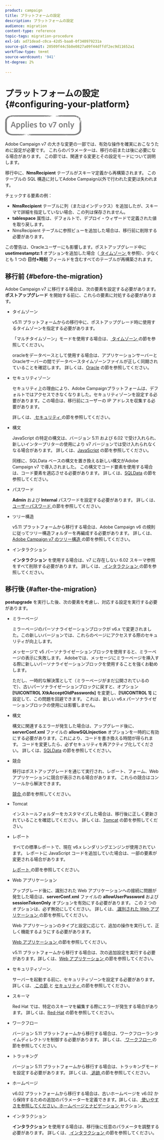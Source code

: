 ```yaml
---
product: campaign
title: プラットフォームの設定
description: プラットフォームの設定
audience: migration
content-type: reference
topic-tags: migration-procedure
exl-id: ad71dead-c0ca-42d5-baa8-0f340979231a
source-git-commit: 20509f44c5b8e0827a09f44dffdf2ec9d11652a1
workflow-type: tm+mt
source-wordcount: '941'
ht-degree: 2%

---
```


# プラットフォームの設定{#configuring-your-platform}

![](../../assets/v7-only.svg)

Adobe Campaign v7 の大きな変更の一部では、有効な操作を確実におこなうために設定が必要です。 これらのパラメーターは、移行の前または後に必要になる場合があります。 この節では、関連する変更とその設定モードについて説明します。

移行中に、**NmsRecipient** テーブルがスキーマ定義から再構築されます。 このテーブルの SQL 構造に対してAdobe Campaign以外で行われた変更は失われます。

チェックする要素の例：

* **NmsRecipient** テーブルに列（またはインデックス）を追加したが、スキーマで詳細を指定していない場合、この列は保存されません。
* **tablespace** 属性は、デフォルトで、デプロイ・ウィザードで定義された値を取り戻します。
* NmsRecipient テーブルに参照ビューを追加した場合は、移行前に削除する必要があります。

この警告は、Oracleユーザーにも影響します。ポストアップグレード中に **usetimestamptz:1** オプションを追加した場合（[ タイムゾーン ](../../migration/using/general-configurations.md#time-zones) を参照）、少なくとも 1 つの **日付+時刻** フィールドを含むすべてのテーブルが再構築されます。

## 移行前 {#before-the-migration}

Adobe Campaign v7 に移行する場合は、次の要素を設定する必要があります。 **ポストアップグレード** を開始する前に、これらの要素に対処する必要があります。

* タイムゾーン

   v5.11 プラットフォームからの移行中に、ポストアップグレード時に使用するタイムゾーンを指定する必要があります。

   「マルチタイムゾーン」モードを使用する場合は、[ タイムゾーン ](../../migration/using/general-configurations.md#time-zones) の節を参照してください。

   oracleをデータベースとして使用する場合は、アプリケーションサーバーとOracleサーバーの間でデータベースタイムゾーンファイルが正しく同期されていることを確認します。 詳しくは、[Oracle](../../migration/using/general-configurations.md#oracle) の節を参照してください。

* セキュリティゾーン

   セキュリティ上の理由により、Adobe Campaignプラットフォームは、デフォルトではアクセスできなくなりました。セキュリティゾーンを設定する必要があります。この場合は、移行前にユーザーの IP アドレスを収集する必要があります。

   詳しくは、[ セキュリティ ](../../migration/using/general-configurations.md#security) の節を参照してください。

* 構文

   JavaScript の特定の構文は、バージョン 5.11 および 6.02 で受け入れられ、新しいインタープリターの使用により v7 バージョンでは受け入れられなくなる場合があります。 詳しくは、[JavaScript](../../migration/using/general-configurations.md#javascript) の節を参照してください。

   同様に、SQLData ベースの構文を置き換える新しい構文がAdobe Campaign v7 で導入されました。 この構文でコード要素を使用する場合は、コード要素を適応させる必要があります。 詳しくは、[SQLData](../../migration/using/general-configurations.md#sqldata) の節を参照してください。

* パスワード

   **Admin** および **Internal** パスワードを設定する必要があります。 詳しくは、[ ユーザーパスワード ](../../migration/using/before-starting-migration.md#user-passwords) の節を参照してください。

* ツリー構造

   v5.11 プラットフォームから移行する場合は、Adobe Campaign v6 の規則に従ってツリー構造フォルダーを再編成する必要があります。 詳しくは、[Adobe Campaign v7 のツリー構造 ](../../migration/using/specific-configurations-in-v5-11.md#campaign-vseven-tree-structure) の節を参照してください。

* インタラクション

   **インタラクション** を使用する場合は、v7 に存在しない 6.02 スキーマ参照をすべて削除する必要があります。 詳しくは、[ インタラクション ](../../migration/using/general-configurations.md#interaction) の節を参照してください。

## 移行後 {#after-the-migration}

**postupgrade** を実行した後、次の要素を考慮し、対応する設定を実行する必要があります。

* ミラーページ

   ミラーページのパーソナライゼーションブロックが v6.x で変更されました。この新しいバージョンでは、これらのページにアクセスする際のセキュリティが向上します。

   メッセージで v5 パーソナライゼーションブロックを使用すると、ミラーページの表示に失敗します。 Adobeでは、メッセージにミラーページを挿入する際に新しいパーソナライゼーションブロックを使用することを強くお勧めします。

   ただし、一時的な解決策として（ミラーページがまだ公開されているので）、古いパーソナライゼーションブロックに戻すと、オプション **[!UICONTROL XtkAcceptOldPasswords]** を変更し、**[!UICONTROL 1]** に設定して、この問題を回避できます。 これは、新しい v6.x パーソナライゼーションブロックの使用には影響しません。

* 構文

   構文に関連するエラーが発生した場合は、アップグレード後に、**serverConf.xml** ファイルの **allowSQLInjection** オプションを一時的に有効にする必要があります。これにより、コードを書き換える時間が得られます。 コードを変更したら、必ずセキュリティを再アクティブ化してください。 詳しくは、[SQLData](../../migration/using/general-configurations.md#sqldata) の節を参照してください。

* 競合

   移行はポストアップグレードを通じて実行され、レポート、フォーム、Web アプリケーションに競合が表示される場合があります。 これらの競合はコンソールから解決できます。

   [ 競合 ](../../migration/using/general-configurations.md#conflicts) の節を参照してください。

* Tomcat

   インストールフォルダーをカスタマイズした場合は、移行後に正しく更新されていることを確認してください。 詳しくは、[Tomcat](../../migration/using/general-configurations.md#tomcat) の節を参照してください。

* レポート

   すべての標準レポートで、現在 v6.x レンダリングエンジンが使用されています。 レポートに JavaScript コードを追加していた場合は、一部の要素が変更される場合があります。

   [ レポート ](../../migration/using/general-configurations.md#reports) の節を参照してください。

* Web アプリケーション

   アップグレード後に、識別された Web アプリケーションへの接続に問題が発生した場合は、**serverConf.xml** ファイルの **allowUserPassword** および **sessionTokenOnly** オプションを有効にする必要があります。 この 2 つのオプションは、必ず無効にしてください。 詳しくは、[ 識別された Web アプリケーション ](../../migration/using/general-configurations.md#identified-web-applications) の節を参照してください。

   Web アプリケーションのタイプと設定に応じて、追加の操作を実行して、正しく機能するようにする必要があります。

   [Web アプリケーション ](../../migration/using/general-configurations.md#web-applications) の節を参照してください。

   v5.11 プラットフォームから移行する場合は、次の追加設定を実行する必要があります。詳しくは、[Web アプリケーション ](../../migration/using/specific-configurations-in-v5-11.md#web-applications) の節を参照してください。

* セキュリティゾーン.

   サーバーを起動する前に、セキュリティゾーンを設定する必要があります。 詳しくは、[ この節 ](../../installation/using/security-zones.md) と [ セキュリティ ](../../migration/using/general-configurations.md#security) の節を参照してください。

* スキーマ

   Red Hat では、特定のスキーマを編集する際にエラーが発生する場合があります。 詳しくは、[Red-Hat](../../migration/using/general-configurations.md#red-hat) の節を参照してください。

* ワークフロー

   バージョン 5.11 プラットフォームから移行する場合は、ワークフローランタイムディレクトリを制御する必要があります。 詳しくは、[ ワークフロー ](../../migration/using/specific-configurations-in-v5-11.md#workflows) の節を参照してください。

* トラッキング

   バージョン 5.11 プラットフォームから移行する場合は、トラッキングモードを設定する必要があります。 詳しくは、[ 追跡 ](../../migration/using/specific-configurations-in-v5-11.md#tracking) の節を参照してください。

* ホームページ

   v6.02 プラットフォームから移行する場合は、古いホームページを v6.02 から保持するための追加のパラメーターを定義できます。詳しくは、[ 使いやすさを参照してください。ホームページとナビゲーション ](../../migration/using/specific-configurations-in-v6-02.md#user-friendliness--home-page-and-navigation) セクション。

* インタラクション

   **インタラクション** を使用する場合は、移行後に任意のパラメータを調整する必要があります。 詳しくは、[ インタラクション ](../../migration/using/general-configurations.md#interaction) の節を参照してください。
